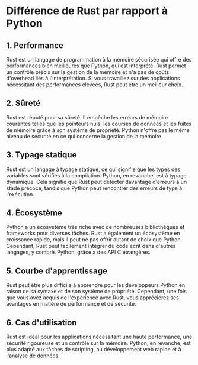 # Différence de Rust par rapport à Python

## 1. Performance

Rust est un langage de programmation à la mémoire sécurisée qui offre des performances bien meilleures que Python, qui
est interprété. Rust permet un contrôle précis sur la gestion de la mémoire et n'a pas de coûts d'overhead liés à
l'interprétation. Si vous travaillez sur des applications nécessitant des performances élevées, Rust peut être un
meilleur choix.

## 2. Sûreté

Rust est réputé pour sa sûreté. Il empêche les erreurs de mémoire courantes telles que les pointeurs nuls, les courses
de données et les fuites de mémoire grâce à son système de propriété. Python n'offre pas le même niveau de sécurité en
ce qui concerne la gestion de la mémoire.

## 3. Typage statique

Rust est un langage à typage statique, ce qui signifie que les types des variables sont vérifiés à la compilation.
Python, en revanche, est à typage dynamique. Cela signifie que Rust peut détecter davantage d'erreurs à un stade
précoce, tandis que Python peut rencontrer des erreurs de type à l'exécution.

## 4. Écosystème

Python a un écosystème très riche avec de nombreuses bibliothèques et frameworks pour diverses tâches. Rust a également
un écosystème en croissance rapide, mais il peut ne pas offrir autant de choix que Python. Cependant, Rust peut
facilement intégrer du code écrit dans d'autres langages, y compris Python, grâce à des API C étrangères.

## 5. Courbe d'apprentissage

Rust peut être plus difficile à apprendre pour les développeurs Python en raison de sa syntaxe et de son système de
propriété. Cependant, une fois que vous avez acquis de l'expérience avec Rust, vous apprécierez ses avantages en matière
de performance et de sécurité.

## 6. Cas d'utilisation

Rust est idéal pour les applications nécessitant une haute performance, une sécurité rigoureuse et un contrôle sur la
mémoire. Python, en revanche, est plus adapté aux tâches de scripting, au développement web rapide et à l'analyse de
données.